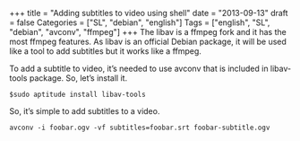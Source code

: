 +++
title = "Adding subtitles to video using shell"
date = "2013-09-13"
draft = false
Categories = ["SL", "debian", "english"]
Tags = ["english", "SL", "debian", "avconv", "ffmpeg"]
+++
The libav is a ffmpeg fork and it has the most ffmpeg features. As libav
is an official Debian package, it will be used like a tool to add
subtitles but it works like a ffmpeg.

To add a subtitle to video, it’s needed to use avconv that is included
in libav-tools package. So, let’s install it.

```
$sudo aptitude install libav-tools
```

So, it’s simple to add subtitles to a video.

```
avconv -i foobar.ogv -vf subtitles=foobar.srt foobar-subtitle.ogv
```
